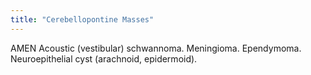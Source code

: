```yaml
---
title: "Cerebellopontine Masses"
---
```

AMEN Acoustic (vestibular) schwannoma. Meningioma. Ependymoma. Neuroepithelial cyst (arachnoid, epidermoid).

